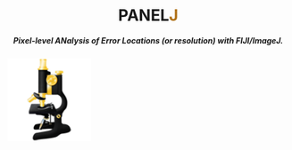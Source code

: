 <p>
<h1 align="center">PANEL<font color="#b07219">J</font></h1>
<h5 align="center">Pixel-level ANalysis of Error Locations (or resolution) with FIJI/ImageJ.</h5>
</p>



<p>
<img src='/img/imagej-128.png' align="left" width=150>
</p>

